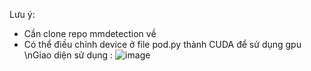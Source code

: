 Lưu ý: 
  - Cần clone repo mmdetection về
  - Có thể điều chỉnh device ở file pod.py thành CUDA để sử dụng gpu
\nGiao diện sử dụng :
![image](https://user-images.githubusercontent.com/87514168/223015323-82306d40-d693-474b-8499-7995abd3e0ee.png)
